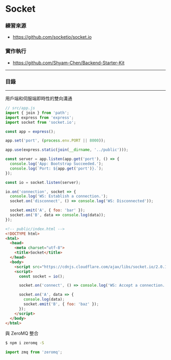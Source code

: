 # Socket

### 練習來源
* https://github.com/socketio/socket.io

### 實作執行
* https://github.com/Shyam-Chen/Backend-Starter-Kit

***

### 目錄

***

用戶端和伺服端即時性的雙向溝通

```js
// src/app.js
import { join } from 'path';
import express from 'express';
import socket from 'socket.io';

const app = express();

app.set('port', (process.env.PORT || 8000));

app.use(express.static(join(__dirname, '../public')));

const server = app.listen(app.get('port'), () => {
  console.log('App: Bootstrap Succeeded.');
  console.log(`Port: ${app.get('port')}.`);
});

const io = socket.listen(server);

io.on('connection', socket => {
  console.log('WS: Establish a connection.');
  socket.on('disconnect', () => console.log('WS: Disconnected'));

  socket.emit('A', { foo: 'bar' });
  socket.on('B', data => console.log(data));
});
```

```html
<!-- public/index.html -->
<!DOCTYPE html>
<html>
  <head>
    <meta charset="utf-8">
    <title>Socket</title>
  </head>
  <body>
    <script src="https://cdnjs.cloudflare.com/ajax/libs/socket.io/2.0.1/socket.io.js"></script>
    <script>
      const socket = io();

      socket.on('connect', () => console.log('WS: Accept a connection.'));

      socket.on('A', data => {
        console.log(data);
        socket.emit('B', { foo: 'baz' });
      });
    </script>
  </body>
</html>
```

與 ZeroMQ 整合

```bash
$ npm i zeromq -S
```

```js
import zmq from 'zeromq';
```
